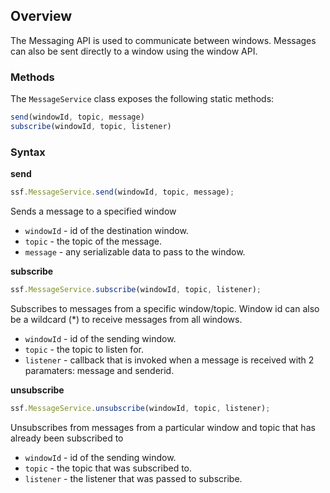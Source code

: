 ## Overview
The Messaging API is used to communicate between windows. Messages can also be sent directly to a window using the window API.

### Methods
The `MessageService` class exposes the following static methods:</p>
```javascript
send(windowId, topic, message)
subscribe(windowId, topic, listener)
```

### Syntax
**send**  
```javascript
ssf.MessageService.send(windowId, topic, message);
```
Sends a message to a specified window
* `windowId` - id of the destination window.
* `topic` - the topic of the message.
* `message` - any serializable data to pass to the window.

**subscribe**  
```javascript
ssf.MessageService.subscribe(windowId, topic, listener);
```
Subscribes to messages from a specific window/topic. Window id can also be a wildcard (*) to receive messages from all windows.
* `windowId` - id of the sending window.
* `topic` - the topic to listen for.
* `listener` - callback that is invoked when a message is received with 2 paramaters: message and senderid.

**unsubscribe**  
```javascript
ssf.MessageService.unsubscribe(windowId, topic, listener);
```
Unsubscribes from messages from a particular window and topic that has already been subscribed to
* `windowId` - id of the sending window.
* `topic` - the topic that was subscribed to.
* `listener` - the listener that was passed to subscribe.
